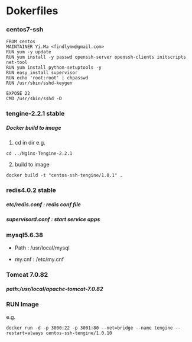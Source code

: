 # Dokerfiles
### centos7-ssh
~~~
FROM centos
MAINTAINER Yi.Ma <findlymw@gmail.com>
RUN yum -y update
RUN yum install -y passwd openssh-server openssh-clients initscripts net-tool
RUN yum install python-setuptools -y
RUN easy_install supervisor
RUN echo 'root:root' | chpasswd
RUN /usr/sbin/sshd-keygen

EXPOSE 22
CMD /usr/sbin/sshd -D
~~~

### tengine-2.2.1 stable
##### Docker build to image
1. cd in dir e.g. 
~~~
cd ../Nginx-Tengine-2.2.1
~~~
2. build to image
~~~
docker build -t "centos-ssh-tengine/1.0.1" .
~~~

### redis4.0.2 stable

##### etc/redis.conf : redis conf file

##### supervisord.conf : start service apps


### mysql5.6.38

* Path : /usr/local/mysql

* my.cnf : /etc/my.cnf

### Tomcat 7.0.82
##### path:/usr/local/apache-tomcat-7.0.82

### RUN Image
e.g.
~~~
docker run -d -p 3000:22 -p 3001:80 --net=bridge --name tengine --restart=always centos-ssh-tengine/1.0.10
~~~

